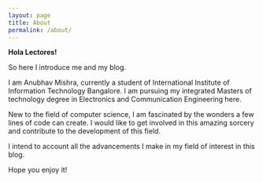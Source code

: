 ```yaml
---
layout: page
title: About
permalink: /about/
---
```


**Hola Lectores!**

So here I introduce me and my blog. 

I am Anubhav Mishra, currently a student of International Institute of Information Technology Bangalore. I am pursuing my integrated Masters of technology degree in Electronics and Communication Engineering here.

New to the field of computer science, I am fascinated by the wonders a few lines of code can create. I would like to get involved in this amazing sorcery and contribute to the development of this field.

I intend to account all the advancements I make in my field of interest in this blog. 

Hope you enjoy it!
